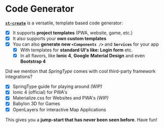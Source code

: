 # Code Generator

[**`st-create`**](https://github.com/springtype-org/st-create) is a versatile, template based code generator:

* [x] It supports **project templates** \(PWA, website, game, etc.\) 
* [x] It also supports your **own custom templates**
* [x] You can also **generate new `<Components />`**  and **`Services`** for your app
  * [x] With templates for **standard UI's like: Login form** etc.
  * [x] In all flavors, like **Ionic 4**, **Google** **Material Design** and even **Bootstrap 4**

Did we mention that _SpringType_ comes with cool third-party framework integrations?

* [x] SpringType guide for playing around _\(WIP\)_
* [x] Ionic 4 \(official\) for PWA's
* [x] Materialize.css for Websites and PWA's _\(WIP\)_
* [x] Babylon 3D for Games
* [x] OpenLayers for interactive Map Applications

This gives you a **jump-start that has never been seen before**. Have fun! 

